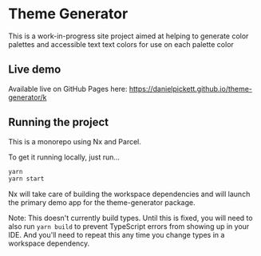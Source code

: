 # Theme Generator

This is a work-in-progress site project aimed at helping to generate color palettes and accessible text text colors for use on each palette color

## Live demo

Available live on GitHub Pages here: https://danielpickett.github.io/theme-generator/k

## Running the project

This is a monorepo using Nx and Parcel.

To get it running locally, just run...

```bash
yarn
yarn start
```

Nx will take care of building the workspace dependencies and will launch the primary demo app for the theme-generator package.

Note: This doesn't currently build types. Until this is fixed, you will need to also run `yarn build` to prevent TypeScript errors from showing up in your IDE. And you'll need to repeat this any time you change types in a workspace dependency.
